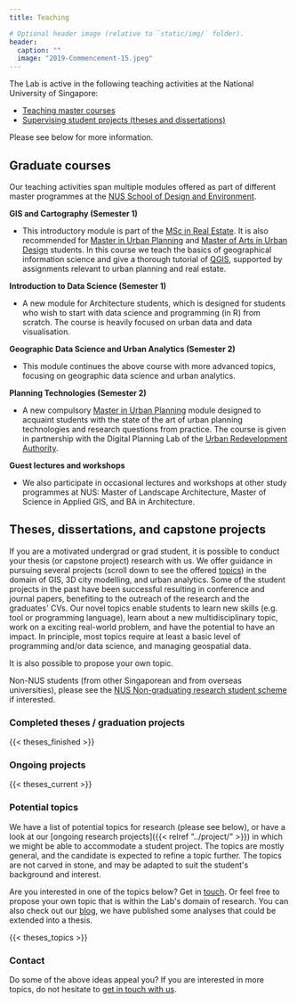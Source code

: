 ```yaml
---
title: Teaching

# Optional header image (relative to `static/img/` folder).
header:
  caption: ""
  image: "2019-Commencement-15.jpeg"
---
```


The Lab is active in the following teaching activities at the National University of Singapore:

- [Teaching master courses](#graduate-courses)
- [Supervising student projects (theses and dissertations)](#theses-dissertations-and-capstone-projects)

Please see below for more information.

## Graduate courses

Our teaching activities span multiple modules offered as part of different master programmes at the [NUS School of Design and Environment](https://www.sde.nus.edu.sg).

**GIS and Cartography (Semester 1)**

- This introductory module is part of the [MSc in Real Estate](http://www.rst.nus.edu.sg/graduate/msc-programme.html). It is also recommended for [Master in Urban Planning](http://www.sde.nus.edu.sg/arch/programmes/master-of-urban-planning/) and [Master of Arts in Urban Design](http://www.sde.nus.edu.sg/arch/programmes/master-of-arts-in-urban-design/) students.
In this course we teach the basics of geographical information science and give a thorough tutorial of [QGIS](https://www.qgis.org), supported by assignments relevant to urban planning and real estate.

**Introduction to Data Science (Semester 1)**

- A new module for Architecture students, which is designed for students who wish to start with data science and programming (in R) from scratch.
The course is heavily focused on urban data and data visualisation.

**Geographic Data Science and Urban Analytics (Semester 2)**

- This module continues the above course with more advanced topics, focusing on geographic data science and urban analytics.


**Planning Technologies (Semester 2)**

- A new compulsory [Master in Urban Planning](http://www.sde.nus.edu.sg/arch/programmes/master-of-urban-planning/) module designed to acquaint students with the state of the art of urban planning technologies and research questions from practice.
The course is given in partnership with the Digital Planning Lab of the [Urban Redevelopment Authority](https://www.ura.gov.sg/).

**Guest lectures and workshops**

- We also participate in occasional lectures and workshops at other study programmes at NUS: Master of Landscape Architecture, Master of Science in Applied GIS, and BA in Architecture.


## Theses, dissertations, and capstone projects

If you are a motivated undergrad or grad student, it is possible to conduct your thesis (or capstone project) research with us.
We offer guidance in pursuing several projects (scroll down to see the offered [topics](#potential-topics)) in the domain of GIS, 3D city modelling, and urban analytics.
Some of the student projects in the past have been successful resulting in conference and journal papers, benefiting to the outreach of the research and the graduates' CVs.
Our novel topics enable students to learn new skills (e.g. tool or programming language), learn about a new multidisciplinary topic, work on a exciting real-world problem, and have the potential to have an impact.
In principle, most topics require at least a basic level of programming and/or data science, and managing geospatial data.

It is also possible to propose your own topic.

Non-NUS students (from other Singaporean and from overseas universities), please see the [NUS Non-graduating research student scheme](http://www.nus.edu.sg/registrar/academic-information-policies/non-graduating) if interested.

### Completed theses / graduation projects

{{< theses_finished >}}

### Ongoing projects

{{< theses_current >}}

### Potential topics

We have a list of potential topics for research (please see below), or have a look at our [ongoing research projects]({{< relref "../project/" >}}) in which we might be able to accommodate a student project.
The topics are mostly general, and the candidate is expected to refine a topic further.
The topics are not carved in stone, and may be adapted to suit the student's background and interest.

Are you interested in one of the topics below? Get in [touch](/openings/#contact).
Or feel free to propose your own topic that is within the Lab's domain of research.
You can also check out our [blog](/post), we have published some analyses that could be extended into a thesis.

{{< theses_topics >}}

### Contact 

Do some of the above ideas appeal you?
If you are interested in more topics, do not hesitate to [get in touch with us](/openings/#contact).


